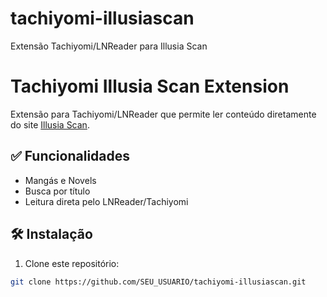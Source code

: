 # tachiyomi-illusiascan
Extensão Tachiyomi/LNReader para Illusia Scan

# Tachiyomi Illusia Scan Extension

Extensão para Tachiyomi/LNReader que permite ler conteúdo diretamente do site [Illusia Scan](https://illusia.com.br).

## ✅ Funcionalidades

- Mangás e Novels
- Busca por título
- Leitura direta pelo LNReader/Tachiyomi

## 🛠️ Instalação

1. Clone este repositório:

```bash
git clone https://github.com/SEU_USUARIO/tachiyomi-illusiascan.git
